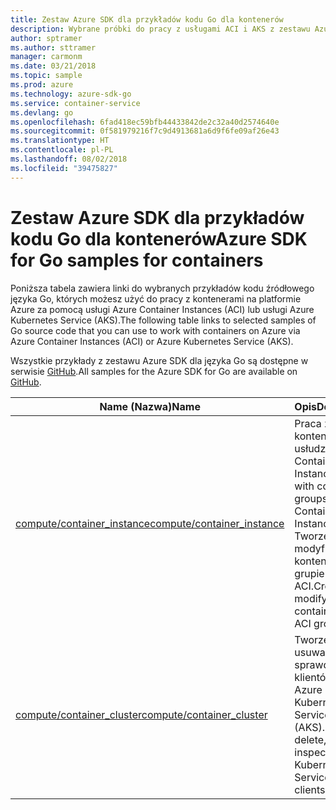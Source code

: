 ```yaml
---
title: Zestaw Azure SDK dla przykładów kodu Go dla kontenerów
description: Wybrane próbki do pracy z usługami ACI i AKS z zestawu Azure SDK dla języka Go.
author: sptramer
ms.author: sttramer
manager: carmonm
ms.date: 03/21/2018
ms.topic: sample
ms.prod: azure
ms.technology: azure-sdk-go
ms.service: container-service
ms.devlang: go
ms.openlocfilehash: 6fad418ec59bfb44433842de2c32a40d2574640e
ms.sourcegitcommit: 0f581979216f7c9d4913681a6d9f6fe09af26e43
ms.translationtype: HT
ms.contentlocale: pl-PL
ms.lasthandoff: 08/02/2018
ms.locfileid: "39475827"
---
```

# <a name="azure-sdk-for-go-samples-for-containers"></a><span data-ttu-id="b7a92-103">Zestaw Azure SDK dla przykładów kodu Go dla kontenerów</span><span class="sxs-lookup"><span data-stu-id="b7a92-103">Azure SDK for Go samples for containers</span></span>

<span data-ttu-id="b7a92-104">Poniższa tabela zawiera linki do wybranych przykładów kodu źródłowego języka Go, których możesz użyć do pracy z kontenerami na platformie Azure za pomocą usługi Azure Container Instances (ACI) lub usługi Azure Kubernetes Service (AKS).</span><span class="sxs-lookup"><span data-stu-id="b7a92-104">The following table links to selected samples of Go source code that you can use to work with containers on Azure via Azure Container Instances (ACI) or Azure Kubernetes Service (AKS).</span></span> 

<span data-ttu-id="b7a92-105">Wszystkie przykłady z zestawu Azure SDK dla języka Go są dostępne w serwisie [GitHub](https://github.com/Azure-Samples/azure-sdk-for-go-samples).</span><span class="sxs-lookup"><span data-stu-id="b7a92-105">All samples for the Azure SDK for Go are available on [GitHub](https://github.com/Azure-Samples/azure-sdk-for-go-samples).</span></span>

| <span data-ttu-id="b7a92-106">Name (Nazwa)</span><span class="sxs-lookup"><span data-stu-id="b7a92-106">Name</span></span> | <span data-ttu-id="b7a92-107">Opis</span><span class="sxs-lookup"><span data-stu-id="b7a92-107">Description</span></span> |
|------|-------------|
| [<span data-ttu-id="b7a92-108">compute/container_instance</span><span class="sxs-lookup"><span data-stu-id="b7a92-108">compute/container_instance</span></span>](https://github.com/Azure-Samples/azure-sdk-for-go-samples/blob/master/compute/container_instance.go) | <span data-ttu-id="b7a92-109">Praca z grupami kontenerów w usłudze Azure Container Instances.</span><span class="sxs-lookup"><span data-stu-id="b7a92-109">Work with container groups in Azure Container Instances.</span></span> <span data-ttu-id="b7a92-110">Tworzenie i modyfikowanie kontenerów w grupie usługi ACI.</span><span class="sxs-lookup"><span data-stu-id="b7a92-110">Create and modify containers in an ACI group.</span></span> |
| [<span data-ttu-id="b7a92-111">compute/container_cluster</span><span class="sxs-lookup"><span data-stu-id="b7a92-111">compute/container_cluster</span></span>](https://github.com/Azure-Samples/azure-sdk-for-go-samples/blob/master/compute/container_cluster.go) | <span data-ttu-id="b7a92-112">Tworzenie, usuwanie i sprawdzanie klientów usługi Azure Kubernetes Service (AKS).</span><span class="sxs-lookup"><span data-stu-id="b7a92-112">Create, delete, and inspect Azure Kubernetes Service (AKS) clients.</span></span> |
